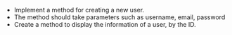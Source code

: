 - Implement a method for creating a new user.
- The method should take parameters such as username, email, password
- Create a method to display the information of a user, by the ID.
